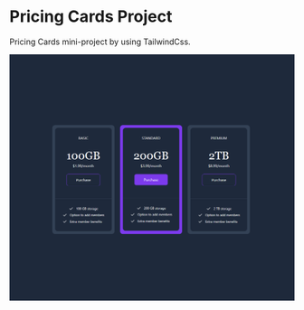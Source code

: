 # Pricing Cards Project

Pricing Cards mini-project by using TailwindCss.

![Alt text](images/pricing-cards.png)
